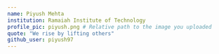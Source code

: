 ```yaml
---
name: Piyush Mehta 
institution: Ramaiah Institute of Technology
profile_pic: piyush.png # Relative path to the image you uploaded
quote: "We rise by lifting others"
github_user: piyush97
---
```

